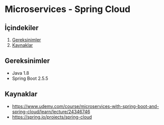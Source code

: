 # Microservices - Spring Cloud 

## İçindekiler
1. [Gereksinimler](#gereksinimler)
2. [Kaynaklar](#kaynaklar)

## Gereksinimler
* Java 1.8
* Spring Boot 2.5.5





## Kaynaklar
- https://www.udemy.com/course/microservices-with-spring-boot-and-spring-cloud/learn/lecture/24346746
- https://spring.io/projects/spring-cloud

